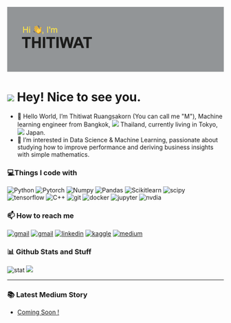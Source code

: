 ![header](https://raw.githubusercontent.com/Aeim/Aeim/main/header.png)

<h1><img src="https://emojis.slackmojis.com/emojis/images/1531849430/4246/blob-sunglasses.gif?1531849430" width="30"/> Hey! Nice to see you.</h1>

- 👋 Hello World, I’m Thitiwat Ruangsakorn (You can call me "M"), Machine learning engineer from Bangkok, <img src="https://hatscripts.github.io/circle-flags/flags/th.svg" width="13"> Thailand, currently living in Tokyo, <img src="https://hatscripts.github.io/circle-flags/flags/jp.svg" width="13"> Japan.
- 👀 I’m interested in Data Science & Machine Learning, passionate about studying how to improve performance and deriving business insights with simple mathematics.
<h3>💻Things I code with</h3>
<p>
  <img alt="Python" src="https://img.shields.io/badge/Python-FFD43B?style=for-the-badge&logo=python&logoColor=blue" />
  <img alt="Pytorch" src="https://img.shields.io/badge/PyTorch-EE4C2C?style=for-the-badge&logo=PyTorch&logoColor=white" />
  <img alt="Numpy" src="https://img.shields.io/badge/Numpy-777BB4?style=for-the-badge&logo=numpy&logoColor=white" />
  <img alt="Pandas" src="https://img.shields.io/badge/Pandas-2C2D72?style=for-the-badge&logo=pandas&logoColor=white" />
  <img alt="Scikitlearn" src="https://img.shields.io/badge/scikit_learn-F7931E?style=for-the-badge&logo=scikit-learn&logoColor=white" />
  <img alt="scipy" src="https://img.shields.io/badge/SciPy-654FF0?style=for-the-badge&logo=SciPy&logoColor=white" />
  <img alt="tensorflow" src="https://img.shields.io/badge/TensorFlow-FF6F00?style=for-the-badge&logo=TensorFlow&logoColor=white" />
  <img alt="C++" src="https://img.shields.io/badge/C%2B%2B-00599C?style=for-the-badge&logo=c%2B%2B&logoColor=white" />
  <img alt="git" src="https://img.shields.io/badge/GIT-E44C30?style=for-the-badge&logo=git&logoColor=white" />
  <img alt="docker" src="https://img.shields.io/badge/Docker-2CA5E0?style=for-the-badge&logo=docker&logoColor=white" />
  <img alt="jupyter" src="https://img.shields.io/badge/Jupyter-F37626.svg?&style=for-the-badge&logo=Jupyter&logoColor=white" />
  <img alt="nvdia" src="https://img.shields.io/badge/NVIDIA-TensorRT-76B900?style=for-the-badge&logo=nvidia&logoColor=white" />
</p>
<h3>📫 How to reach me</h3>
<p>
  <a href="https://github.com/Aeim" target="_blank"><img alt="gmail" src="https://img.shields.io/badge/GitHub-100000?style=for-the-badge&logo=github&logoColor=white" /></a>
  <a href="thitiwat@gmail.com" target="_blank"><img alt="gmail" src="https://img.shields.io/badge/Gmail-D14836?style=for-the-badge&logo=gmail&logoColor=white" /></a>
  <a href="https://www.linkedin.com/in/thitiwat-ruangsakorn-70b72317a" target="_blank"><img alt="linkedin" src="https://img.shields.io/badge/LinkedIn-0077B5?style=for-the-badge&logo=linkedin&logoColor=white" /></a>
  <a href="https://www.kaggle.com/thitiwat" target="_blank"><img alt="kaggle" src="https://img.shields.io/badge/Kaggle-20BEFF?style=for-the-badge&logo=Kaggle&logoColor=white" /></a>
  <a href="https://medium.com/@thitiwataeim" target="_blank"><img alt="medium" src="https://img.shields.io/badge/medium-%2312100E.svg?&style=for-the-badge&logo=medium&logoColor=white" /></a>
</p>

<h3> 📊 Github Stats and Stuff</h3>
<img alt="stat" src="https://github-readme-stats.vercel.app/api?username=Aeim" />
<img src="https://github-readme-stats.vercel.app/api/top-langs/?username=Aeim&hide=jupyter%20notebook&hide_border=true&layout=compact" />

---
### 📚 Latest Medium Story
<!-- BLOG-POST-LIST:START -->
- [Coming Soon !](https://medium.com/@thitiwataeim/coming-soon-81739dd6d0a1?source=rss-8c3f17615438------2)
<!-- BLOG-POST-LIST:END -->


